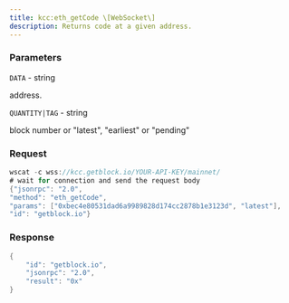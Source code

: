 ```yaml
---
title: kcc:eth_getCode \[WebSocket\]
description: Returns code at a given address.
---
```


### Parameters


`DATA` - string

address.

`QUANTITY|TAG` - string

block number or "latest", "earliest" or "pending"

### Request

``` java
wscat -c wss://kcc.getblock.io/YOUR-API-KEY/mainnet/ 
# wait for connection and send the request body 
{"jsonrpc": "2.0",
"method": "eth_getCode",
"params": ["0xbec4e80531dad6a9989828d174cc2878b1e3123d", "latest"],
"id": "getblock.io"}
```

###  Response

``` java
{
    "id": "getblock.io",
    "jsonrpc": "2.0",
    "result": "0x"
}
```

